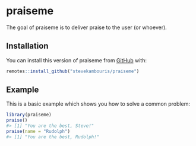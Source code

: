 
<!-- README.md is generated from README.Rmd. Please edit that file -->
praiseme
========

The goal of praiseme is to deliver praise to the user (or whoever).

Installation
------------

You can install this version of praiseme from [GitHub](https://github.com/stevekambouris/praiseme) with:

``` r
remotes::install_github("stevekambouris/praiseme")
```

Example
-------

This is a basic example which shows you how to solve a common problem:

``` r
library(praiseme)
praise()
#> [1] "You are the best, Steve!"
praise(name = "Rudolph")
#> [1] "You are the best, Rudolph!"
```
